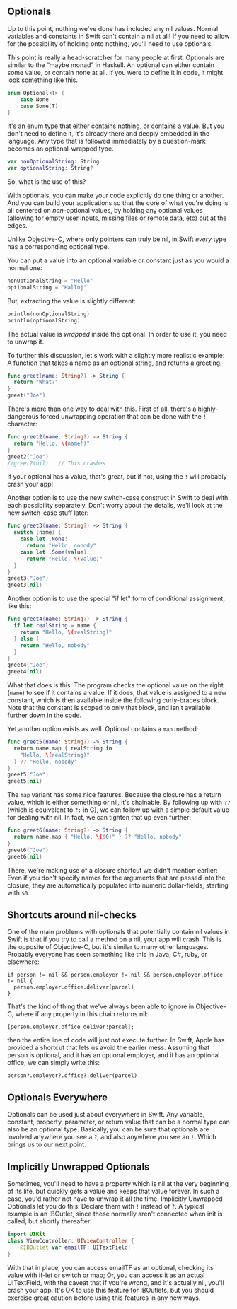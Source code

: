 Optionals
-----

Up to this point, nothing we've done has included any nil values. Normal
variables and constants in Swift can't contain a nil at all! If you need to
allow for the possibility of holding onto nothing, you'll need to use optionals.

This point is really a head-scratcher for many people at first.
Optionals are similar to the “maybe monad” in Haskell.
An optional can either contain some value, or contain none at all. If 
you were to define it in code, it might look something like this.

~~~swift
enum Optional<T> {
    case None
    case Some(T)
}
~~~
It's an enum type that either contains nothing, or contains a value.
But you don't need to define it, it's already there and deeply 
embedded in the language. Any type that is followed immediately 
by a question-mark becomes an optional-wrapped type.

~~~swift
var nonOptionalString: String
var optionalString: String?
~~~
So, what is the use of this?

With optionals, you can make your code explicitly do one thing or another. And you
can build your applications so that the core of what you're doing is all
centered on *non*-optional values, by holding any optional values (allowing for
empty user inputs, missing files or remote data, etc) out at the edges.

Unlike Objective-C, where only pointers can truly be nil, in Swift *every* type
has a corresponding optional type.

You can put a value into an optional variable or constant just as you would a
normal one:

~~~swift
nonOptionalString = "Hello"
optionalString = "Halloj"
~~~

But, extracting the value is slightly different:

~~~swift
println(nonOptionalString)
println(optionalString)
~~~

The actual value is *wrapped* inside the optional. In order to use it, you need
to unwrap it. 

To further this discussion, let's work with a slightly more realistic example: A
function that takes a name as an optional string, and returns a greeting.

~~~swift
func greet(name: String?) -> String {
  return "What?"
}
greet("Joe")
~~~

There's more than one way to deal with this. First of all, there's a
highly-dangerous forced unwrapping operation that can be done with the `!`
character:

~~~swift
func greet2(name: String?) -> String {
  return "Hello, \(name!)"
}
greet2("Joe")
//greet2(nil)   // This crashes
~~~

If your optional has a value, that's great, but if not, using the `!` will
probably crash your app!

Another option is to use the new switch-case construct in Swift to deal with
each possibility separately. Don't worry about the details, we'll look at the
new switch-case stuff later:
~~~swift
func greet3(name: String?) -> String {
  switch (name) {
    case let .None:
      return "Hello, nobody"
    case let .Some(value):
      return "Hello, \(value)"
  }
}
greet3("Joe")
greet3(nil)
~~~

Another option is to use the special "if let" form of conditional assignment,
like this:
~~~swift
func greet4(name: String?) -> String {
  if let realString = name {
    return "Hello, \(realString)"
  } else {
    return "Hello, nobody"
  } 
}
greet4("Joe")
greet4(nil)
~~~
What that does is this: The program checks the optional value on the right
(`name`) to see if it contains a value. If it does, that value is
assigned to a new constant, which is then available inside the following
curly-braces block. Note that the constant is scoped to only that block, and
isn't available further down in the code.

Yet another option exists as well. Optional contains a `map` method:
~~~swift
func greet5(name: String?) -> String {
  return name.map { realString in 
    "Hello, \(realString)"
  } ?? "Hello, nobody"
}
greet5("Joe")
greet5(nil)
~~~
The `map` variant has some nice features. Because the closure has a return
value, which is either something or nil, it's chainable. By following up with
`??` (which is equivalent to `?:` in C), we can follow up with a simple default
value for dealing with nil. In fact, we can tighten that up even further:
~~~swift
func greet6(name: String?) -> String {
  return name.map { "Hello, \($0)" } ?? "Hello, nobody"
}
greet6("Joe")
greet6(nil)
~~~
There, we're making use of a closure shortcut we didn't mention earlier: Even if
you don't specify names for the arguments that are passed into the closure, they
are automatically populated into numeric dollar-fields, starting with `$0`. 

Shortcuts around nil-checks
-----
One of the main problems with optionals that potentially contain nil values in
Swift is that if you try to call a method on a nil, your app will crash. This is
the opposite of Objective-C, but it's similar to many other languages. Probably
everyone has seen something like this in Java, C#, ruby, or elsewhere:

~~~
if person != nil && person.employer != nil && person.employer.office != nil {
  person.employer.office.deliver(parcel)
}
~~~
That's the kind of thing that we've always been able to ignore in Objective-C,
where if any property in this chain returns nil:
~~~
[person.employer.office deliver:parcel];
~~~
then the entire line of code will just not execute further. In Swift, Apple has
provided a shortcut that lets us avoid the earlier mess. Assuming that person is
optional, and it has an optional employer, and it has an optional office, we can
simply write this:

~~~
person?.employer?.office?.deliver(parcel)
~~~ 

Optionals Everywhere
-----

Optionals can be used just about everywhere in Swift. Any variable, constant,
property, parameter, or return value that can be a normal type can also be an
optional type. Basically, you can be sure that optionals are involved anywhere
you see a `?`, and also anywhere you see an `!`. Which brings us to our next
point.

Implicitly Unwrapped Optionals
-----
Sometimes, you'll need to have a property which is nil at the very beginning of
its life, but quickly gets a value and keeps that value forever. In such a case,
you'd rather not have to unwrap it all the time. Implicitly Unwrapped Optionals
let you do this. Declare them with `!` instead of `?`. A typical example is an
IBOutlet, since these normally aren't connected when init is called, but
shortly thereafter.
~~~swift
import UIKit
class ViewController: UIViewController {
    @IBOutlet var emailTF: UITextField!
}
~~~
With that in place, you can access emailTF as an optional, checking its value
with if-let or switch or map; Or, you can access it as an actual UITextField,
with the caveat that if you're wrong, and it's actually nil, you'll crash your
app. It's OK to use this feature for IBOutlets, but you should exercise great caution before using this features in any new ways.


